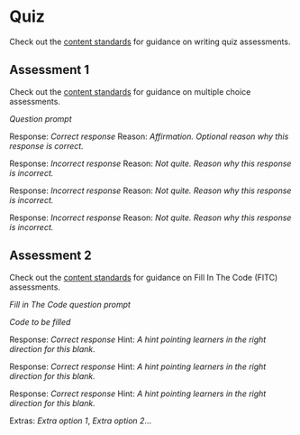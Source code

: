 # Quiz

Check out the [content standards](http://curriculum-documentation.codecademy.com/Content-Standards/quiz/) for guidance on writing quiz assessments.

## Assessment 1
Check out the [content standards](http://curriculum-documentation.codecademy.com/Content-Standards/multiple-choice/) for guidance on multiple choice assessments.

_Question prompt_

Response: _Correct response_
Reason: _Affirmation. Optional reason why this response is correct._

Response: _Incorrect response_
Reason: _Not quite. Reason why this response is incorrect._

Response: _Incorrect response_
Reason: _Not quite. Reason why this response is incorrect._

Response: _Incorrect response_
Reason: _Not quite. Reason why this response is incorrect._

## Assessment 2
Check out the [content standards](http://curriculum-documentation.codecademy.com/Content-Standards/fill-in-the-code/) for guidance on Fill In The Code (FITC) assessments.

_Fill in The Code question prompt_

_Code to be filled_

Response: _Correct response_
Hint: _A hint pointing learners in the right direction for this blank._

Response: _Correct response_
Hint: _A hint pointing learners in the right direction for this blank._

Response: _Correct response_
Hint: _A hint pointing learners in the right direction for this blank._

Extras:
_Extra option 1_, _Extra option 2_...